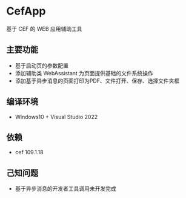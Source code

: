 # CefApp
基于 CEF 的 WEB 应用辅助工具

## 主要功能
- 基于启动页的参数配置
- 添加辅助类 WebAssistant 为页面提供基础的文件系统操作
- 添加基于异步消息的页面打印为PDF、文件打开、保存、选择文件夹框

## 编译环境
- Windows10 + Visual Studio 2022

## 依赖
- cef 109.1.18

## 己知问题
- 基于异步消息的开发者工具调用未开发完成